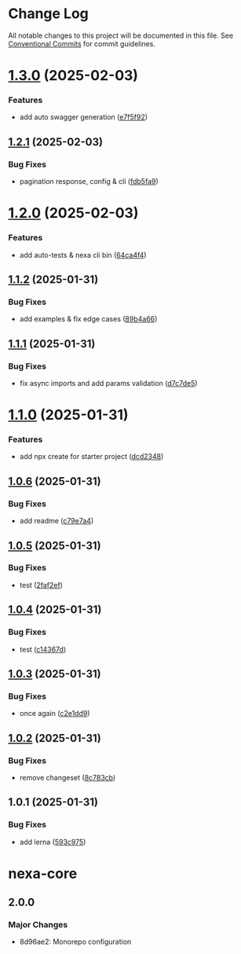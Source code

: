 # Change Log

All notable changes to this project will be documented in this file.
See [Conventional Commits](https://conventionalcommits.org) for commit guidelines.

# [1.3.0](https://github.com/nexa-js/nexa/compare/@nexa-js/nexa-core@1.2.1...@nexa-js/nexa-core@1.3.0) (2025-02-03)


### Features

* add auto swagger generation ([e7f5f92](https://github.com/nexa-js/nexa/commit/e7f5f9280dc326e75b0599d937a4e2e3f2362e9a))





## [1.2.1](https://github.com/nexa-js/nexa/compare/@nexa-js/nexa-core@1.2.0...@nexa-js/nexa-core@1.2.1) (2025-02-03)


### Bug Fixes

* pagination response, config & cli ([fdb5fa9](https://github.com/nexa-js/nexa/commit/fdb5fa977c90f8b1f8f72d5b5f0c7a17f7661cbb))





# [1.2.0](https://github.com/nexa-js/nexa/compare/@nexa-js/nexa-core@1.1.2...@nexa-js/nexa-core@1.2.0) (2025-02-03)


### Features

* add auto-tests & nexa cli bin ([64ca4f4](https://github.com/nexa-js/nexa/commit/64ca4f44873bdb0465b5546c6c46fc24284be475))





## [1.1.2](https://github.com/nexa-js/nexa/compare/@nexa-js/nexa-core@1.1.1...@nexa-js/nexa-core@1.1.2) (2025-01-31)


### Bug Fixes

* add examples & fix edge cases ([89b4a66](https://github.com/nexa-js/nexa/commit/89b4a66d8834ec69845f71947939cf0a9fc1640d))





## [1.1.1](https://github.com/nexa-js/nexa/compare/@nexa-js/nexa-core@1.1.0...@nexa-js/nexa-core@1.1.1) (2025-01-31)


### Bug Fixes

* fix async imports and add params validation ([d7c7de5](https://github.com/nexa-js/nexa/commit/d7c7de5315b76918a4329aba033c8a24e12193a6))





# [1.1.0](https://github.com/nexa-js/nexa/compare/@nexa-js/nexa-core@1.0.6...@nexa-js/nexa-core@1.1.0) (2025-01-31)


### Features

* add npx create for starter project ([dcd2348](https://github.com/nexa-js/nexa/commit/dcd23481fb6e7c6dd66c00fbdfd69b828f62679b))





## [1.0.6](https://github.com/nexa-js/nexa/compare/@nexa-js/nexa-core@1.0.5...@nexa-js/nexa-core@1.0.6) (2025-01-31)


### Bug Fixes

* add readme ([c79e7a4](https://github.com/nexa-js/nexa/commit/c79e7a481c8f96baa41dcf451a67eeecc9ca9018))





## [1.0.5](https://github.com/nexa-js/nexa/compare/@nexa-js/nexa-core@1.0.4...@nexa-js/nexa-core@1.0.5) (2025-01-31)


### Bug Fixes

* test ([2faf2ef](https://github.com/nexa-js/nexa/commit/2faf2ef49aee170c91fa1bcfeebced8c33cac3f4))





## [1.0.4](https://github.com/nexa-js/nexa/compare/@nexa-js/nexa-core@1.0.3...@nexa-js/nexa-core@1.0.4) (2025-01-31)


### Bug Fixes

* test ([c14367d](https://github.com/nexa-js/nexa/commit/c14367dbb53a321d3bcf370f85f78424549c5422))





## [1.0.3](https://github.com/nexa-js/nexa/compare/@nexa-js/nexa-core@1.0.2...@nexa-js/nexa-core@1.0.3) (2025-01-31)


### Bug Fixes

* once again ([c2e1dd9](https://github.com/nexa-js/nexa/commit/c2e1dd9f8caa6b33ec8be3b8324a2a7a75c1303b))



## [1.0.2](https://github.com/nexa-js/nexa/compare/@nexa-js/nexa-core@1.0.1...@nexa-js/nexa-core@1.0.2) (2025-01-31)


### Bug Fixes

* remove changeset ([8c783cb](https://github.com/nexa-js/nexa/commit/8c783cb232a32fde37d8030d2fa3dda9300f0655))


## 1.0.1 (2025-01-31)


### Bug Fixes

* add lerna ([593c975](https://github.com/nexa-js/nexa/commit/593c97526c4eaffe2086943b1ace7878ee5de9fb))


# nexa-core

## 2.0.0

### Major Changes

- 8d96ae2: Monorepo configuration
